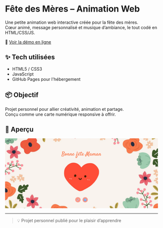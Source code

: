 # Fête des Mères – Animation Web

Une petite animation web interactive créée pour la fête des mères.  
Cœur animé, message personnalisé et musique d’ambiance, le tout codé en HTML/CSS/JS.

🔗 [Voir la démo en ligne](https://Clem-V507.github.io/fete-des-meres)

## ✨ Tech utilisées
- HTML5 / CSS3
- JavaScript
- GitHub Pages pour l'hébergement

## 📦 Objectif
Projet personnel pour allier créativité, animation et partage.  
Conçu comme une carte numérique responsive à offrir.

## 📁 Aperçu
![Aperçu de l'animation](screenshot.png)

---

> 💡 Projet personnel publié pour le plaisir d’apprendre
